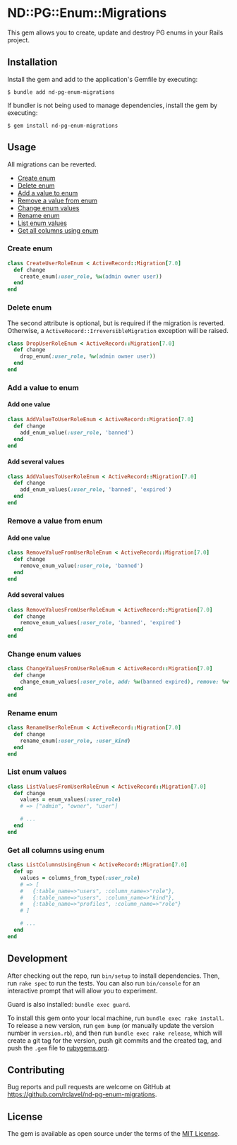 # ND::PG::Enum::Migrations

This gem allows you to create, update and destroy PG enums in your Rails project.

## Installation

Install the gem and add to the application's Gemfile by executing:

    $ bundle add nd-pg-enum-migrations

If bundler is not being used to manage dependencies, install the gem by executing:

    $ gem install nd-pg-enum-migrations

## Usage

All migrations can be reverted.

- [Create enum](#create-enum)
- [Delete enum](#delete-enum)
- [Add a value to enum](#add-a-value-to-enum)
- [Remove a value from enum](#remove-a-value-from-enum)
- [Change enum values](#change-enum-values)
- [Rename enum](#rename-enum)
- [List enum values](#list-enum-values)
- [Get all columns using enum](#get-all-columns-using-enum)

### Create enum

```ruby
class CreateUserRoleEnum < ActiveRecord::Migration[7.0]
  def change
    create_enum(:user_role, %w(admin owner user))
  end
end
```

### Delete enum

The second attribute is optional, but is required if the migration is reverted.
Otherwise, a `ActiveRecord::IrreversibleMigration` exception will be raised.

```ruby
class DropUserRoleEnum < ActiveRecord::Migration[7.0]
  def change
    drop_enum(:user_role, %w(admin owner user))
  end
end
```

### Add a value to enum

#### Add one value

```ruby
class AddValueToUserRoleEnum < ActiveRecord::Migration[7.0]
  def change
    add_enum_value(:user_role, 'banned')
  end
end
```

#### Add several values

```ruby
class AddValuesToUserRoleEnum < ActiveRecord::Migration[7.0]
  def change
    add_enum_values(:user_role, 'banned', 'expired')
  end
end
```

### Remove a value from enum

#### Add one value

```ruby
class RemoveValueFromUserRoleEnum < ActiveRecord::Migration[7.0]
  def change
    remove_enum_value(:user_role, 'banned')
  end
end
```

#### Add several values

```ruby
class RemoveValuesFromUserRoleEnum < ActiveRecord::Migration[7.0]
  def change
    remove_enum_values(:user_role, 'banned', 'expired')
  end
end
```

### Change enum values

```ruby
class ChangeValuesFromUserRoleEnum < ActiveRecord::Migration[7.0]
  def change
    change_enum_values(:user_role, add: %w(banned expired), remove: %w(admin))
  end
end
```

### Rename enum

```ruby
class RenameUserRoleEnum < ActiveRecord::Migration[7.0]
  def change
    rename_enum(:user_role, :user_kind)
  end
end
```

### List enum values

```ruby
class ListValuesFromUserRoleEnum < ActiveRecord::Migration[7.0]
  def change
    values = enum_values(:user_role)
    # => ["admin", "owner", "user"]

    # ...
  end
end
```

### Get all columns using enum

```ruby
class ListColumnsUsingEnum < ActiveRecord::Migration[7.0]
  def up
    values = columns_from_type(:user_role)
    # => [
    #   {:table_name=>"users", :column_name=>"role"},
    #   {:table_name=>"users", :column_name=>"kind"},
    #   {:table_name=>"profiles", :column_name=>"role"}
    # ]

    # ...
  end
end
```

## Development

After checking out the repo, run `bin/setup` to install dependencies. Then, run `rake spec` to run the tests. You can also run `bin/console` for an interactive prompt that will allow you to experiment.

Guard is also installed: `bundle exec guard`.

To install this gem onto your local machine, run `bundle exec rake install`. To release a new version, run `gem bump` (or manually update the version number in `version.rb`), and then run `bundle exec rake release`, which will create a git tag for the version, push git commits and the created tag, and push the `.gem` file to [rubygems.org](https://rubygems.org).

## Contributing

Bug reports and pull requests are welcome on GitHub at https://github.com/rclavel/nd-pg-enum-migrations.

## License

The gem is available as open source under the terms of the [MIT License](https://opensource.org/licenses/MIT).
